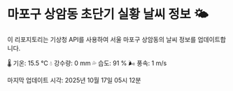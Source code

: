 
# 마포구 상암동 초단기 실황 날씨 정보 🌤️

이 리포지토리는 기상청 API를 사용하여 서울 마포구 상암동의 날씨 정보를 업데이트합니다. 

🌡️ 기온: 15.5 ℃
💧 강수량: 0 mm
💦 습도: 91 %
🌬️ 풍속: 1 m/s

마지막 업데이트 시각: 2025년 10월 17일 05시 12분    
